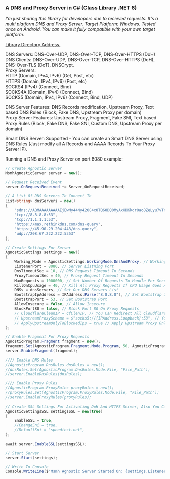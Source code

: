 ### A DNS and Proxy Server in C# (Class Library .NET 6)

_I'm just sharing this library for developers due to recieved requests.
It's a multi platform DNS and Proxy Server. Target Platform: Windows.
Tested once on Android. You can make it fully compatible with your own target platform._

[Library Directory Address.](https://github.com/msasanmh/MsmhAgnosticServer/tree/main/MsmhToolsClass/MsmhToolsClass/MsmhAgnosticServer)<br>

DNS Servers: DNS-Over-UDP, DNS-Over-TCP, DNS-Over-HTTPS (DoH)<br>
DNS Clients: DNS-Over-UDP, DNS-Over-TCP, DNS-Over-HTTPS (DoH), DNS-Over-TLS (DoT), DNSCrypt.<br>
Proxy Servers:<br>
    HTTP (Domain, IPv4, IPv6) (Get, Post, etc)<br>
    HTTPS (Domain, IPv4, IPv6) (Post, etc)<br>
    SOCKS4 (IPv4) (Connect, Bind)<br>
    SOCKS4A (Domain, IPv4) (Connect, Bind)<br>
    SOCKS5 (Domain, IPv4, IPv6) (Connect, Bind, UDP)<br>

DNS Server Features: DNS Records modification, Upstream Proxy, Text based DNS Rules (Block, Fake DNS, Upstream Proxy per domain)<br>
Proxy Server Features: Upstream Proxy, Fragment, Fake SNI, Text based Proxy Rules (Block, Fake DNS, Fake SNI, Custom DNS, Upstream Proxy per domain)<br>

Smart DNS Server: Supported - You can create an Smart DNS Server using DNS Rules (Just modify all A Records and AAAA Records To Your Proxy Server IP).<br>

Running a DNS and Proxy Server on port 8080 example:
```C#
// Create Agnostic Server
MsmhAgnosticServer server = new();

// Request Received Event
server.OnRequestReceived += Server_OnRequestReceived;

// A List Of DNS Servers To Connect To
List<string> dnsServers = new()
{
    "sdns://AQMAAAAAAAAAEjEwMy44Ny42OC4xOTQ6ODQ0MyAxXDKkdrOao8ZeLyu7vTnVrT0C7YlPNNf6trdMkje7QR8yLmRuc2NyeXB0LWNlcnQuZG5zLmJlYmFzaWQuY29t",
    "tcp://8.8.8.8:53",
    "tcp://1.1.1.1:53",
    "https://max.rethinkdns.com/dns-query",
    "https://45.90.29.204:443/dns-query",
    "udp://208.67.222.222:5353"
};

// Create Settings For Server
AgnosticSettings settings = new()
{
    Working_Mode = AgnosticSettings.WorkingMode.DnsAndProxy, // Working Mode - Only DNS Or DNS And Proxy
    ListenerPort = 8080, // Server Listning Port
    DnsTimeoutSec = 10, // DNS Request Timeout In Seconds
    ProxyTimeoutSec = 40, // Proxy Request Timeout In Seconds
    MaxRequests = 1000000, // Set Number Of Requests To Handle Per Second
    KillOnCpuUsage = 40, // Kill All Proxy Requests If CPU Usage Goes Above 40%
    DNSs = dnsServers, // Set Our DNS Servers List
    BootstrapIpAddress = IPAddress.Parse("8.8.8.8"), // Set Bootstrap IP Address
    BootstrapPort = 53, // Set Bootstrap Port
    AllowInsecure = false, // Allow Insecure
    BlockPort80 = false, // Block Port 80 On Proxy Requests
    // CloudflareCleanIP = cfClenIP, // You Can Redirect All Cloudflare IPs To A Clean IP (IPv4 Only)
    // UpstreamProxyScheme = $"socks5://{IPAddress.Loopback}:53", // You Can Set Your Upstream Proxy Here
    // ApplyUpstreamOnlyToBlockedIps = true // Apply Upstream Proxy Only To Blocked IPs
};

// Enable Fragment For Proxy Requests
AgnosticProgram.Fragment fragment = new();
fragment.Set(AgnosticProgram.Fragment.Mode.Program, 50, AgnosticProgram.Fragment.ChunkMode.SNI, 5, 2, 1);
server.EnableFragment(fragment);

//// Enable DNS Rules
//AgnosticProgram.DnsRules dnsRules = new();
//dnsRules.Set(AgnosticProgram.DnsRules.Mode.File, "File_Path");
//server.EnableDnsRules(dnsRules);

//// Enable Proxy Rules
//AgnosticProgram.ProxyRules proxyRules = new();
//proxyRules.Set(AgnosticProgram.ProxyRules.Mode.File, "File_Path");
//server.EnableProxyRules(proxyRules);

// Create SSL Settings For Activating DoH And HTTPS Server, Also You Can Change SNI Here (Fake SNI)
AgnosticSettingsSSL settingsSSL = new(true)
{
    EnableSSL = true,
    //ChangeSni = true,
    //DefaultSni = "speedtest.net",
};

await server.EnableSSL(settingsSSL);

// Start Server
server.Start(settings);

// Write To Console
Console.WriteLine($"Msmh Agnostic Server Started On: {settings.ListenerIP}:{settings.ListenerPort}");
```

